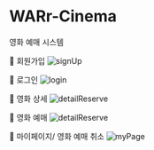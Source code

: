 # WARr-Cinema
영화 예매 시스템


🔻 회원가입
![signUp](https://user-images.githubusercontent.com/62784947/178674277-f0703b49-f951-4001-acf7-86c50dcef91f.gif)

🔻 로그인
![login](https://user-images.githubusercontent.com/62784947/178674373-bce737c2-4cbf-4ff0-a0a3-efce44e82b16.gif)

🔻 영화 상세
![detailReserve](https://user-images.githubusercontent.com/62784947/178674423-d9a48747-b1c8-47ca-a36c-9117156a35a9.gif)

🔻 영화 예매
![detailReserve](https://user-images.githubusercontent.com/62784947/178674489-57a21fc7-d3ba-4c74-860e-af7eb2a2ec29.gif)

🔻 마이페이지/ 영화 예매 취소
![myPage](https://user-images.githubusercontent.com/62784947/178674567-ff2d1f76-a95f-4256-8c34-541b5a271733.gif)
